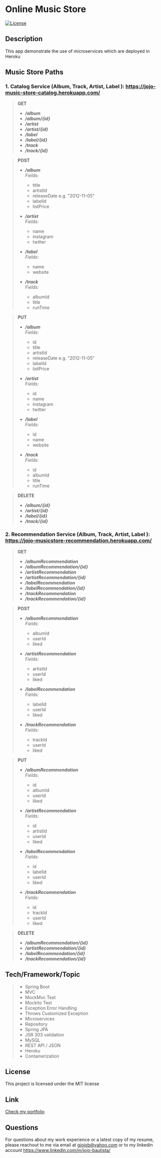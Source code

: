# Online Music Store

[![License](https://img.shields.io/badge/License-MIT-brightgreen.svg)](https://opensource.org/licenses/MIT)

## Description

This app demonstrate the use of microservices which are deployed in Heroku

## **Music Store Paths**

### 1. Catalog Service (Album, Track, Artist, Label ): https://jojo-music-store-catalog.herokuapp.com/
> **GET**
> - ***/album***
> - ***/album/{id}***
> - ***/artist***
> - ***/artist/{id)***
> - ***/label***
> - ***/label/{id}***
> - ***/track***
> - ***/track/{id}***

> **POST**
> - ***/album*** </br>
>     *Fields:*
>     * title
>     * artistId
>     * releaseDate      e.g. "2012-11-05"
>     * labelId
>     * listPrice
>    
> - ***/artist*** </br>
>     *Fields:*
>     * name
>     * instagram
>     * twitter
>     
> - ***/label*** <br>
>     *Fields:*
>     * name
>     * website
> 
> - ***/track*** <br>
>     *Fields:*
>     * albumId
>     * title
>     * runTime

> **PUT**
> - ***/album*** </br>
>     *Fields:*
>     * id
>     * title
>     * artistId
>     * releaseDate      e.g. "2012-11-05"
>     * labelId
>     * listPrice
>    
> - ***/artist*** </br>
>     *Fields:*
>     * id
>     * name
>     * instagram
>     * twitter
>     
> - ***/label*** <br>
>     *Fields:*
>     * id
>     * name
>     * website
> 
> - ***/track*** <br>
>     *Fields:*
>     * id
>     * albumId
>     * title
>     * runTime

> **DELETE**
> - ***/album/{id}***
> - ***/artist/{id)***
> - ***/label/{id}***
> - ***/track/{id}***

### 2. Recommendation Service (Album, Track, Artist, Label ): https://jojo-musicstore-recommendation.herokuapp.com/
> **GET**
> - ***/albumRecommendation***
> - ***/albumRecommendation/{id}***
> - ***/artistRecommendation***
> - ***/artistRecommendation/{id)***
> - ***/labelRecommendation***
> - ***/labelRecommendation/{id}***
> - ***/trackRecommendation***
> - ***/trackRecommendation/{id}***

> **POST**
> - ***/albumRecommendation*** </br>
>     *Fields:*
>     * albumId
>     * userId
>     * liked 
>        
> - ***/artistRecommendation*** </br>
>     *Fields:*
>     * artistId
>     * userId
>     * liked 
>     
> - ***/labelRecommendation*** <br>
>     *Fields:*
>     * labelId
>     * userId
>     * liked 
> 
> - ***/trackRecommendation*** <br>
>     *Fields:*
>     * trackId
>     * userId
>     * liked 

> **PUT**
> - ***/albumRecommendation*** </br>
>     *Fields:*
>     * id
>     * albumId
>     * userId
>     * liked 
>        
> - ***/artistRecommendation*** </br>
>     *Fields:*
>     * id
>     * artistId
>     * userId
>     * liked 
>     
> - ***/labelRecommendation*** <br>
>     *Fields:*
>     * id
>     * labelId
>     * userId
>     * liked 
> 
> - ***/trackRecommendation*** <br>
>     *Fields:*
>     * id
>     * trackId
>     * userId
>     * liked 

> **DELETE**
> - ***/albumRecommendation/{id}***
> - ***/artistRecommendation/{id)***
> - ***/labelRecommendation/{id}***
> - ***/trackRecommendation/{id}***


## **Tech/Framework/Topic**

> - Spring Boot
> - MVC
> - MockMvc Test
> - Mockito Test
> - Exception Error Handling
> - Throws Customized Exception
> - Microservices
> - Repository
> - Spring JPA
> - JSR 303 validation
> - MySQL
> - REST API / JSON
> - Heroku
> - Containerization

## License <a id="license"></a>

This project is licensed under the MIT license

## Link <a id="link"></a>

[Check my portfolio](https://full-stack-developer-react.herokuapp.com/)

## Questions <a id="questions"></a>

For questions about my work experience or a latest copy of my resume, please reachout to me via email at gjojob@yahoo.com or to my linkedin account https://www.linkedin.com/in/jojo-bautista/
